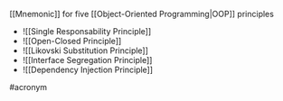 [[Mnemonic]] for five [[Object-Oriented Programming|OOP]] principles

- ![[Single Responsability Principle]]
- ![[Open-Closed Principle]]
- ![[Likovski Substitution Principle]]
- ![[Interface Segregation Principle]]
- ![[Dependency Injection Principle]]

#acronym
